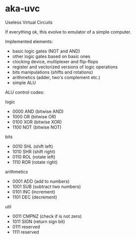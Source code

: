 aka-uvc
=======

Useless Virtual Circuits

If everything ok, this evolve to emulator of a simple computer.

Implemented elements:
* basic logic gates (NOT and AND)
* other logic gates based on basic ones
* clocking device, multiplexer and flip-flops
* register and vectorized versions of logic operations
* bits manipulations (shifts and rotations)
* arithmetics (adder, two's complement etc.)
* simple ALU

ALU control codes:

logic
* 0000	AND (bitwise AND)
* 1000	OR (bitwise OR)
* 0100	XOR (bitwise XOR)
* 1100	NOT (bitwise NOT)

bits
* 0010	SHL (shift left)
* 1010	SHR (shift right)
* 0110	ROL (rotate left)
* 1110	ROR (rotate right)

arithmetics
* 0001	ADD (add to numbers)
* 1001	SUB (subtract two numbers)
* 0101	INC (increment)
* 1101	DEC (decrement)

util
* 0011	CMPNZ (check if is not zero)
* 1011	SIGN (return sign bit)
* 0111	reserved
* 1111	reserved